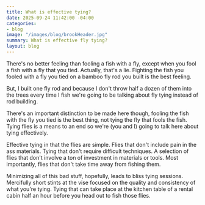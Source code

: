 ```yaml
---
title: What is effective tying?
date: 2025-09-24 11:42:00 -04:00
categories:
- blog
image: "/images/blog/brookHeader.jpg"
summary: What is effective fly tying?
layout: blog
---
```


There's no better feeling than fooling a fish with a fly, except when you fool a fish with a fly that you tied.  Actually, that's a lie.  Fighting the fish you fooled with a fly you tied on a bamboo fly rod you built is the best feeling.

But, I built one fly rod and because I don't throw half a dozen of them into the trees every time I fish we're going to be talking about fly tying instead of rod building.

There's an important distinction to be made here though, fooling the fish with the fly you tied is the best thing, not tying the fly that fools the fish.  Tying flies is a means to an end so we're (you and I) going to talk here about tying effectively.

Effective tying in that the flies are simple.  Flies that don't include pain in the ass materials.  Tying that don't require difficult techniques.  A selection of flies that don't involve a ton of investment in materials or tools.  Most importantly, flies that don't take time away from fishing them.

Minimizing all of this bad stuff, hopefully, leads to bliss tying sessions.  Mercifully short stints at the vise focused on the quality and consistency of what you're tying.  Tying that can take place at the kitchen table of a rental cabin half an hour before you head out to fish those flies.
